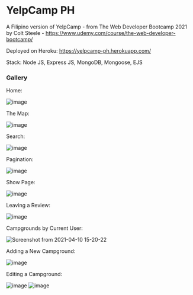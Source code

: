 # YelpCamp PH
A Filipino version of YelpCamp - from The Web Developer Bootcamp 2021 by Colt Steele - https://www.udemy.com/course/the-web-developer-bootcamp/ 

Deployed on Heroku:
https://yelpcamp-ph.herokuapp.com/

Stack:
Node JS, Express JS, MongoDB, Mongoose, EJS

<h3>Gallery</h3>

Home:

![image](https://user-images.githubusercontent.com/73538719/114261998-0e007f80-9a10-11eb-96a6-9d95c89ab394.png)

The Map:

![image](https://user-images.githubusercontent.com/73538719/114261441-2ae78380-9a0d-11eb-9b2d-1c69cccd7290.png)

Search:

![image](https://user-images.githubusercontent.com/73538719/114261593-f627fc00-9a0d-11eb-950a-36ca1d87269a.png)

Pagination:

![image](https://user-images.githubusercontent.com/73538719/114261851-697e3d80-9a0f-11eb-851f-59af7e5ccfef.png)

Show Page:

![image](https://user-images.githubusercontent.com/73538719/114261923-a5190780-9a0f-11eb-864a-dca32ab085a6.png)

Leaving a Review:

![image](https://user-images.githubusercontent.com/73538719/114261965-dbef1d80-9a0f-11eb-92ba-a8a1b0a91bfc.png)

Campgrounds by Current User:

![Screenshot from 2021-04-10 15-20-22](https://user-images.githubusercontent.com/73538719/114262465-a566d200-9a12-11eb-866a-e1790a064c84.png)

Adding a New Campground:

![image](https://user-images.githubusercontent.com/73538719/114262124-d514da80-9a10-11eb-8f39-00779dc5c6ed.png)

Editing a Campground:

![image](https://user-images.githubusercontent.com/73538719/114262218-4bb1d800-9a11-11eb-8ac6-0133a60bf6d8.png)
![image](https://user-images.githubusercontent.com/73538719/114262284-b6fbaa00-9a11-11eb-8e10-fefbfcbf46ae.png)
